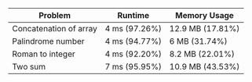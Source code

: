 | Problem                | Runtime       | Memory Usage     |
| ---------------------- | ------------- | ---------------- |
| Concatenation of array | 4 ms (97.26%) | 12.9 MB (17.81%) |
| Palindrome number      | 4 ms (94.77%) | 6 MB (31.74%)    |
| Roman to integer       | 4 ms (92.20%) | 8.2 MB (22.01%)  |
| Two sum                | 7 ms (95.95%) | 10.9 MB (43.53%) |
